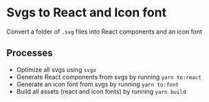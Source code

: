 # Svgs to React and Icon font

Convert a folder of `.svg` files into React components and an icon font

## Processes

- Optimize all svgs using `svgo`
- Generate React components from svgs by running `yarn to:react`
- Generate an icon font from svgs by running `yarn to:font`
- Build all assets (react and icon fonts) by running `yarn build`

